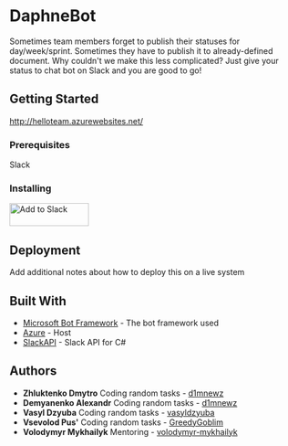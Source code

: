 # DaphneBot
Sometimes team members forget to publish their statuses for day/week/sprint. Sometimes they have to publish it to already-defined document. Why couldn't we make this less complicated? Just give your status to chat bot on Slack and you are good to go!
 

## Getting Started

http://helloteam.azurewebsites.net/

### Prerequisites

Slack


### Installing

<a href="https://slack.com/oauth/authorize?&client_id=75264455074.157193870583&scope=bot,chat:write:bot,chat:write:user,team:read,usergroups:read,users.profile:read,users:read,users:read.email"><img alt="Add to Slack" height="40" width="139" src="https://platform.slack-edge.com/img/add_to_slack.png" srcset="https://platform.slack-edge.com/img/add_to_slack.png 1x, https://platform.slack-edge.com/img/add_to_slack@2x.png 2x" /></a>



## Deployment

Add additional notes about how to deploy this on a live system

## Built With

* [Microsoft Bot Framework](https://dev.botframework.com/) - The bot framework used
* [Azure](https://azure.microsoft.com/) - Host
* [SlackAPI](https://github.com/Inumedia/SlackAPI) - Slack API for C#


## Authors

* **Zhluktenko Dmytro** Coding random tasks - [d1mnewz](https://github.com/d1mnewz)
* **Demyanenko Alexandr** Coding random tasks - [d1mnewz](https://github.com/d1mnewz)
* **Vasyl Dzyuba** Coding random tasks - [vasyldzyuba](https://github.com/vasyldzyuba)
* **Vsevolod Pus'** Coding random tasks - [GreedyGoblim](https://github.com/GreedyGoblim)
* **Volodymyr Mykhailyk** Mentoring - [volodymyr-mykhailyk](https://github.com/volodymyr-mykhailyk)



